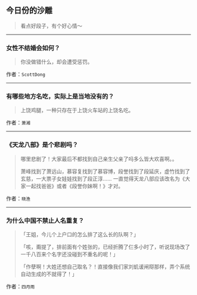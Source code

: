 ## 今日份的沙雕

> 看点好段子，有个好心情～


 
---

### 女性不结婚会如何？

> 你没做错什么，却会遭受惩罚。


作者：`ScottDong`

---

### 有哪些地方名吃，实际上是当地没有的？

> 上饶鸡腿，一种只存在于上饶火车站的上饶名吃。


作者：`萧湘`

---

### 《天龙八部》是个悲剧吗？

> 哪里悲剧了！大家最后不都找到自己亲生父亲了吗多么皆大欢喜啊。。
> 
> 萧峰找到了萧远山，慕容复找到了慕容博，段誉找到了段延庆，虚竹找到了玄慈，一大票子女娃娃找到了段正淳…… 一直觉得天龙八部应该改名为《大家一起找爸爸》或者《段誉你妹啊！》才对。


作者：`晓渔`

---

### 为什么中国不禁止人名重复？

> 「王姐，今儿个上户口的怎么排了这么长的队啊？」
> 
> 「咳，甭提了，排前面有个姓张的，已经折腾了仨多小时了，听说现场改了一千八百来个名字还没碰到不重名的呢！」
> 
> 「作孽啊！大姓还想自己取名？！直接像我们家刘虮谖闸搿那样，弄个系统自动生成的不就得了！」


作者：`四月雨`